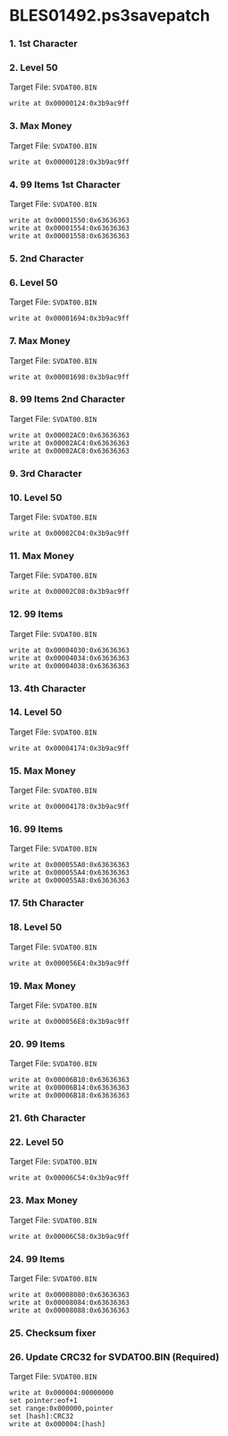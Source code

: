 # BLES01492.ps3savepatch

### 1. 1st Character
### 2. Level 50

Target File: `SVDAT00.BIN`

```
write at 0x00000124:0x3b9ac9ff
```

### 3. Max Money

Target File: `SVDAT00.BIN`

```
write at 0x00000128:0x3b9ac9ff
```

### 4. 99 Items 1st Character

Target File: `SVDAT00.BIN`

```
write at 0x00001550:0x63636363
write at 0x00001554:0x63636363
write at 0x00001558:0x63636363
```

### 5. 2nd Character
### 6. Level 50

Target File: `SVDAT00.BIN`

```
write at 0x00001694:0x3b9ac9ff
```

### 7. Max Money

Target File: `SVDAT00.BIN`

```
write at 0x00001698:0x3b9ac9ff
```

### 8. 99 Items 2nd Character

Target File: `SVDAT00.BIN`

```
write at 0x00002AC0:0x63636363
write at 0x00002AC4:0x63636363
write at 0x00002AC8:0x63636363
```

### 9. 3rd Character
### 10. Level 50

Target File: `SVDAT00.BIN`

```
write at 0x00002C04:0x3b9ac9ff
```

### 11. Max Money

Target File: `SVDAT00.BIN`

```
write at 0x00002C08:0x3b9ac9ff
```

### 12. 99 Items

Target File: `SVDAT00.BIN`

```
write at 0x00004030:0x63636363
write at 0x00004034:0x63636363
write at 0x00004038:0x63636363
```

### 13. 4th Character
### 14. Level 50

Target File: `SVDAT00.BIN`

```
write at 0x00004174:0x3b9ac9ff
```

### 15. Max Money

Target File: `SVDAT00.BIN`

```
write at 0x00004178:0x3b9ac9ff
```

### 16. 99 Items

Target File: `SVDAT00.BIN`

```
write at 0x000055A0:0x63636363
write at 0x000055A4:0x63636363
write at 0x000055A8:0x63636363
```

### 17. 5th Character
### 18. Level 50

Target File: `SVDAT00.BIN`

```
write at 0x000056E4:0x3b9ac9ff
```

### 19. Max Money

Target File: `SVDAT00.BIN`

```
write at 0x000056E8:0x3b9ac9ff
```

### 20. 99 Items

Target File: `SVDAT00.BIN`

```
write at 0x00006B10:0x63636363
write at 0x00006B14:0x63636363
write at 0x00006B18:0x63636363
```

### 21. 6th Character
### 22. Level 50

Target File: `SVDAT00.BIN`

```
write at 0x00006C54:0x3b9ac9ff
```

### 23. Max Money

Target File: `SVDAT00.BIN`

```
write at 0x00006C58:0x3b9ac9ff
```

### 24. 99 Items

Target File: `SVDAT00.BIN`

```
write at 0x00008080:0x63636363
write at 0x00008084:0x63636363
write at 0x00008088:0x63636363
```

### 25. Checksum fixer
### 26. Update CRC32 for SVDAT00.BIN (Required)

Target File: `SVDAT00.BIN`

```
write at 0x000004:00000000
set pointer:eof+1
set range:0x000000,pointer
set [hash]:CRC32
write at 0x000004:[hash]
```

